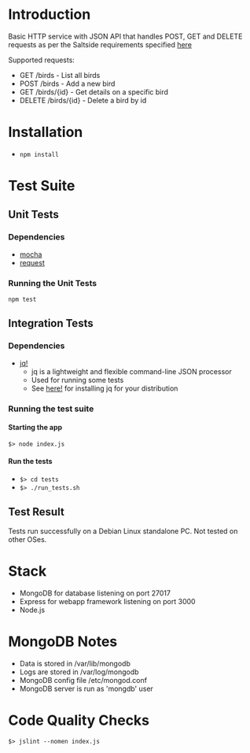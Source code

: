 # Introduction
Basic HTTP service with JSON API that handles POST, GET and DELETE requests as per the Saltside requirements specified 
[here](https://gist.github.com/sebdah/265f4255cb302c80abd4)

Supported requests:
* GET /birds - List all birds
* POST /birds - Add a new bird
* GET /birds/{id} - Get details on a specific bird
* DELETE /birds/{id} - Delete a bird by id

# Installation
* `npm install`

# Test Suite
## Unit Tests
### Dependencies
* [mocha](https://mochajs.org/)
* [request](https://www.npmjs.com/package/request)

### Running the Unit Tests
`npm test`

## Integration Tests
### Dependencies
* [jq!](https://stedolan.github.io/jq/)
    * jq is a lightweight and flexible command-line JSON processor
    * Used for running some tests
    * See [here!](https://stedolan.github.io/jq/download/) for installing jq for your distribution

### Running the test suite
#### Starting the app
`$> node index.js`

#### Run the tests
* `$> cd tests`
* `$> ./run_tests.sh`

## Test Result
Tests run successfully on a Debian Linux standalone PC. Not tested on other OSes.

# Stack
* MongoDB for database listening on port 27017
* Express for webapp framework listening on port 3000
* Node.js

# MongoDB Notes
* Data is stored in /var/lib/mongodb
* Logs are stored in /var/log/mongodb
* MongoDB config file /etc/mongod.conf
* MongoDB server is run as 'mongdb' user

# Code Quality Checks
`$> jslint --nomen index.js`
